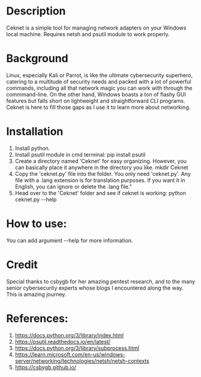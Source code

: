 # Description
Ceknet is a simple tool for managing network adapters on your Windows local machine. Requires netsh and psutil module to work properly.

# Background
Linux, especially Kali or Parrot, is like the ultimate cybersecurity superhero, catering to a multitude of security needs and packed with a lot of powerful commands, including all that network magic you can work with through the commmand-line. On the other hand, Windows boasts a ton of flashy GUI features but falls short on lightweight and straightforward CLI programs. Ceknet is here to fill those gaps as I use it to learn more about networking.

# Installation
1. Install python.
2. Install psutil module in cmd terminal:
   pip install psutil
3. Create a directory named 'Ceknet' for easy organizing. However, you can basically place it anywhere in the directory you like.
   mkdir Ceknet
4. Copy the 'ceknet.py' file into the folder. You only need 'ceknet.py'. Any file with a .lang extension is for translation purposes. If you want it in English, you can ignore or delete the .lang file."
5. Head over to the 'Ceknet' folder and see if ceknet is working:
   python ceknet.py --help

# How to use:
You can add argument --help for more information.

# Credit
Special thanks to csbygb for her amazing pentest research, and to the many senior cybersecurity experts whose blogs I encountered along the way. This is amazing journey.

# References:
1. https://docs.python.org/3/library/index.html
2. https://psutil.readthedocs.io/en/latest/
3. https://docs.python.org/3/library/subprocess.html
4. https://learn.microsoft.com/en-us/windows-server/networking/technologies/netsh/netsh-contexts
5. https://csbygb.github.io/
